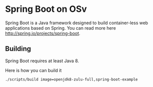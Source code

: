# Spring Boot on OSv

Spring Boot is a Java framework designed to build container-less
web applications based on Spring.
You can read more here http://spring.io/projects/spring-boot.

## Building
Spring Boot requires at least Java 8.

Here is how you can build it
```
./scripts/build image=openjdk8-zulu-full,spring-boot-example
```
